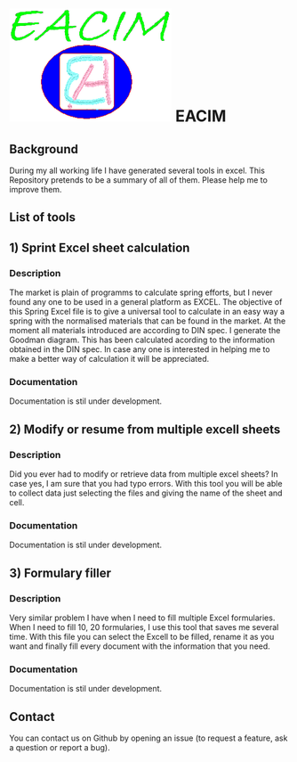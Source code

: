 # ![EACIM Logo](https://github.com/ErnestoAvedillo/Excel_tools/blob/main/MiLogo/LOGO%20EACIM.png) EACIM

## Background
During my all working life I have generated several tools in excel. 
This Repository pretends to be a summary of all of them.
Please help me to improve them.

## List of tools
## 1) Sprint Excel sheet calculation
### Description
The market is plain of programms to calculate spring efforts, but I never found any one to be used in a general platform as EXCEL. 
The objective of this Spring Excel file is to give a universal tool to calculate in an easy way a spring with the normalised materials that can be found in the market.
At the moment all materials introduced are according to DIN spec.
I generate the Goodman diagram. This has been calculated acording to the information obtained in the DIN spec. In case any one is interested in helping me to make a better way of calculation it will be appreciated.
	
### Documentation
Documentation is stil under development.

## 2) Modify or resume from multiple excell sheets
### Description
Did you ever had to modify or retrieve data from multiple excel sheets?
In case yes, I am sure that you had typo errors.
With this tool you will be able to collect data just selecting the files and giving the name of the sheet and cell.

### Documentation
Documentation is stil under development.

## 3) Formulary filler
### Description 
Very similar problem I have when I need to fill multiple Excel formularies. 
When I need to fill 10, 20 formularies, I use this tool that saves me several time.
With this file you can select the Excell to be filled, rename it as you want and finally fill every document with the information that you need.

### Documentation
Documentation is stil under development.


## Contact

You can contact us on Github by opening an issue (to request a feature, ask a question or report a bug). 

